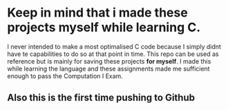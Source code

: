 # Keep in mind that i made these projects myself **while learning C**.
 I never intended to make a most optimalised C code because I simply didnt have te capabilities to do so at that point in time. This repo can be used as reference but is mainly for saving these projects **for myself**.
I made this while learning the language and these assignments made me sufficient enough to pass the Computation I Exam. 

## Also this is the first time pushing to Github
